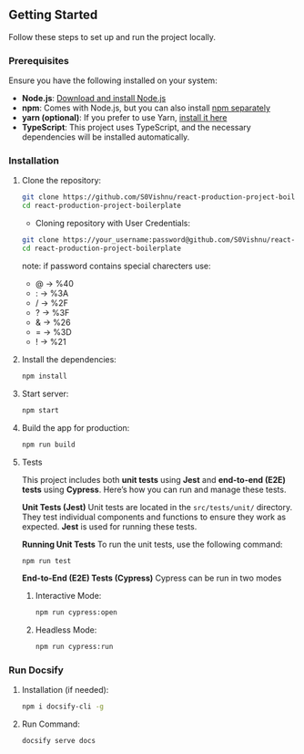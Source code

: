 ## Getting Started

Follow these steps to set up and run the project locally.

### Prerequisites

Ensure you have the following installed on your system:

- **Node.js**: [Download and install Node.js](https://nodejs.org/)
- **npm**: Comes with Node.js, but you can also install [npm separately](https://www.npmjs.com/get-npm)
- **yarn (optional)**: If you prefer to use Yarn, [install it here](https://yarnpkg.com/)
- **TypeScript**: This project uses TypeScript, and the necessary dependencies will be installed automatically.

### Installation

1. Clone the repository:

   ```bash
   git clone https://github.com/S0Vishnu/react-production-project-boilerplate.git
   cd react-production-project-boilerplate
   ```

   - Cloning repository with User Credentials:

   ```bash
   git clone https://your_username:password@github.com/S0Vishnu/react-production-project-boilerplate.git
   cd react-production-project-boilerplate
   ```

   note: if password contains special charecters use:

   - @ → %40
   - : → %3A
   - / → %2F
   - ? → %3F
   - & → %26
   - = → %3D
   - ! → %21

2. Install the dependencies:

   ```bash
   npm install
   ```

3. Start server:

   ```bash
   npm start
   ```

4. Build the app for production:

   ```bash
   npm run build
   ```

5. Tests

   This project includes both **unit tests** using **Jest** and **end-to-end (E2E) tests** using **Cypress**. Here’s how you can run and manage these tests.

   **Unit Tests (Jest)**
   Unit tests are located in the `src/tests/unit/` directory. They test individual components and functions to ensure they work as expected. **Jest** is used for running these tests.

   **Running Unit Tests**
   To run the unit tests, use the following command:

   ```bash
   npm run test
   ```

   **End-to-End (E2E) Tests (Cypress)**
   Cypress can be run in two modes

   1. Interactive Mode:

      ```bash
      npm run cypress:open
      ```

   2. Headless Mode:

      ```bash
      npm run cypress:run
      ```

### Run Docsify

1. Installation (if needed):

   ```bash
   npm i docsify-cli -g
   ```

2. Run Command:

   ```bash
   docsify serve docs
   ```
